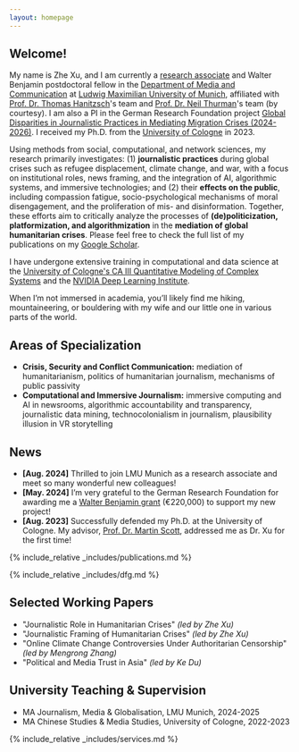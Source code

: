 ```yaml
---
layout: homepage
---
```


## Welcome!

My name is Zhe Xu, and I am currently a [research associate](https://www.ifkw.uni-muenchen.de/organisation/personen/mitarbeiter/xu_zhe/index.html) and Walter Benjamin postdoctoral fellow in the [Department of Media and Communication](https://www.ifkw.uni-muenchen.de/index.html) at [Ludwig Maximilian University of Munich](https://www.lmu.de/en/), affiliated with [Prof. Dr. Thomas Hanitzsch](https://www.ifkw.uni-muenchen.de/organisation/personen/professoren/hanitzsch_thomas/index.html)'s team and [Prof. Dr. Neil Thurman](https://neilthurman.com/)'s team (by courtesy). I am also a PI in the German Research Foundation project [Global Disparities in Journalistic Practices in Mediating Migration Crises (2024-2026)](https://gepris.dfg.de/gepris/projekt/539233881?context=projekt&task=showDetail&id=539233881&). I received my Ph.D. from the [University of Cologne](https://portal.uni-koeln.de/es/uoc-home) in 2023.

Using methods from social, computational, and network sciences, my research primarily investigates: (1) **journalistic practices** during global crises such as refugee displacement, climate change, and war, with a focus on institutional roles, news framing, and the integration of AI, algorithmic systems, and immersive technologies; and (2) their **effects on the public**, including compassion fatigue, socio-psychological mechanisms of moral disengagement, and the proliferation of mis- and disinformation. Together, these efforts aim to critically analyze the processes of **(de)politicization, platformization, and algorithmization** in the **mediation of global humanitarian crises**. Please feel free to check the full list of my publications on my [Google Scholar](https://scholar.google.de/citations?user=lxUyedYAAAAJ&hl=en&oi=sra).

I have undergone extensive training in computational and data science at the [University of Cologne's CA III Quantitative Modeling of Complex Systems](http://ml-school.uni-koeln.de/) and the [NVIDIA Deep Learning Institute](https://learn.nvidia.com/courses/course-detail?course_id=course-v1:DLI+C-FX-06+V2).

When I’m not immersed in academia, you’ll likely find me hiking, mountaineering, or bouldering with my wife and our little one in various parts of the world.

## Areas of Specialization

- **Crisis, Security and Conflict Communication:** mediation of humanitarianism, politics of humanitarian journalism, mechanisms of public passivity
- **Computational and Immersive Journalism:** immersive computing and AI in newsrooms, algorithmic accountability and transparency, journalistic data mining, technocolonialism in journalism, plausibility illusion in VR storytelling

## News

- **[Aug. 2024]** Thrilled to join LMU Munich as a research associate and meet so many wonderful new colleagues!
- **[May. 2024]** I’m very grateful to the German Research Foundation for awarding me a [Walter Benjamin grant](https://www.dfg.de/en/research-funding/funding-opportunities/programmes/individual/walter-benjamin) (€220,000) to support my new project!
- **[Aug. 2023]** Successfully defended my Ph.D. at the University of Cologne. My advisor, [Prof. Dr. Martin Scott](https://research-portal.uea.ac.uk/en/persons/martin-scott), addressed me as Dr. Xu for the first time!

{% include_relative _includes/publications.md %}

{% include_relative _includes/dfg.md %}

## Selected Working Papers

- "Journalistic Role in Humanitarian Crises" *(led by Zhe Xu)*
- "Journalistic Framing of Humanitarian Crises" *(led by Zhe Xu)*
- "Online Climate Change Controversies Under Authoritarian Censorship" *(led by Mengrong Zhang)*
- "Political and Media Trust in Asia" *(led by Ke Du)*

## University Teaching & Supervision

- MA Journalism, Media & Globalisation, LMU Munich, 2024-2025
- MA Chinese Studies & Media Studies, University of Cologne, 2022-2023

{% include_relative _includes/services.md %}
